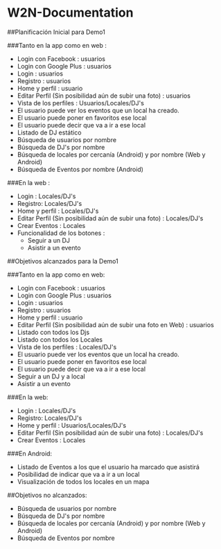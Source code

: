 W2N-Documentation
=================

##Planificación Inicial para Demo1

###Tanto en la app como en web :

* Login con Facebook : usuarios
* Login con Google Plus : usuarios
* Login : usuarios
* Registro : usuarios 
* Home y perfil : usuario
* Editar Perfil (Sin posibilidad aún de subir una foto) : usuarios
* Vista de los perfiles : Usuarios/Locales/DJ's
* El usuario puede ver los eventos que un local ha creado.
* El usuario puede poner en favoritos ese local
* El usuario puede decir que va a ir a ese local
* Listado de DJ estático 
* Búsqueda de usuarios por nombre
* Búsqueda de DJ's por nombre
* Búsqueda de locales por cercanía (Android) y por nombre (Web y Android)
* Búsqueda de Eventos por nombre (Android)

###En la web :
* Login : Locales/DJ's
* Registro: Locales/DJ's
* Home y perfil : Locales/DJ's
* Editar Perfil (Sin posibilidad aún de subir una foto) : Locales/DJ's
* Crear Eventos : Locales
* Funcionalidad de los botones :
	* Seguir a un DJ 
	* Asistir a un evento

	
##Objetivos alcanzados para la Demo1

###Tanto en la app como en web:

* Login con Facebook : usuarios
* Login con Google Plus : usuarios
* Login : usuarios
* Registro : usuarios 
* Home y perfil : usuario
* Editar Perfil (Sin posibilidad aún de subir una foto en Web) : usuarios
* Listado con todos los Djs
* Listado con todos los Locales
* Vista de los perfiles : Locales/DJ's
* El usuario puede ver los eventos que un local ha creado.
* El usuario puede poner en favoritos ese local
* El usuario puede decir que va a ir a ese local
* Seguir a un DJ y a local
* Asistir a un evento 

###En la web:
* Login : Locales/DJ's
* Registro: Locales/DJ's
* Home y perfil : Usuarios/Locales/DJ's
* Editar Perfil (Sin posibilidad aún de subir una foto) : Locales/DJ's
* Crear Eventos : Locales

###En Android:

* Listado de Eventos a los que el usuario ha marcado que asistirá
* Posibilidad de indicar que va a ir a un local
* Visualización de todos los locales en un mapa


##Objetivos no alcanzados:

* Búsqueda de usuarios por nombre
* Búsqueda de DJ's por nombre
* Búsqueda de locales por cercanía (Android) y por nombre (Web y Android)
* Búsqueda de Eventos por nombre

